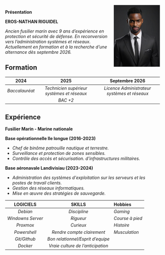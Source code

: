 <img src="https://github.com/NathanRgl/CV.ENR/blob/main/photocv.jpg"  align="right" width="150">


 **Présentation**
 
  
  **EROS-NATHAN RIGUIDEL** 
  
  *Ancien fusilier marin avec 9 ans d’expérience en protection et sécurité de défense. 
  En reconversion vers l’administration systèmes et réseaux. Actuellement en formation 
  et à la recherche d’une alternance dès septembre 2026.*




  
## **Formation**


|    **2024**    |                    **2025**                    |              **Septembre 2026**              |
| :------------: | :--------------------------------------------: | :------------------------------------------: |
| *Baccalauréat* | *Technicien supérieur systèmes et réseaux<br>* | *Licence Administrateur systèmes et réseaux* |
|                |                    *BAC +2*                    |                                              |
## **Expérience**

**Fusilier Marin - Marine nationale**

**Base opérationnelle lle longue (2016-2023)**
- *Chef de binôme patrouille nautique et terrestre.*
- *Surveillance et protection de zones sensibles.*
- *Contrôle des accès et sécurisation. d’infrastructures militaires.*

**Base aéronavale Landivisiau (2023-2024)**
- *Administration des systèmes d'exploitation sur les serveurs et les postes de travail clients.*
- *Gestion des réseaux informatiques.*
- *Mise en œuvre des stratégies de sauvegarde.*


|   **LOGICIELS**   |            **SKILLS**             | **Hobbies**     |
| :---------------: | :-------------------------------: | :-------------- |
|     *Debian*      |           *Discipline*            | *Gaming*        |
| *Windowns Server* |             *Rigueur*             | *Course à pied* |
|     *Proxmox*     |             *Curieux*             | *Histoire*      |
|   *Powershell*    |    *Rendre compte clairement*     | *Musculation*   |
|   *Git/Github*    | *Bon relationnel/Esprit d’equipe* |                 |
|     *Docker*      | *Vraie culture de l’anticipation* |                 |




